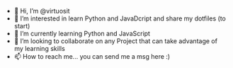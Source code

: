 - 👋 Hi, I’m @virtuosit
- 👀 I’m interested in learn Python and JavaDcript and share my dotfiles (to start)
- 🌱 I’m currently learning Python and JavaScript
- 💞️ I’m looking to collaborate on any Project that can take advantage of my learning skills
- 📫 How to reach me... you can send me a msg here :)

<!---
virtuosit/virtuosit is a ✨ special ✨ repository because its `README.md` (this file) appears on your GitHub profile.
You can click the Preview link to take a look at your changes.
--->
